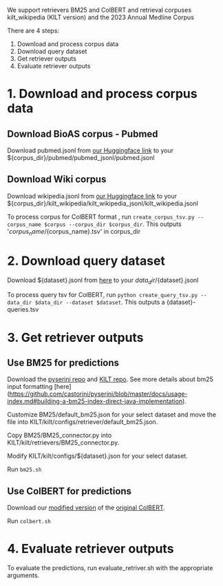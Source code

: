 We support retrievers BM25 and ColBERT and retrieval corpuses kilt_wikipedia (KILT version) and the 2023 Annual Medline Corpus

There are 4 steps: 
1. Download and process corpus data
2. Download query dataset
3. Get retriever outputs
4. Evaluate retriever outputs

# 1. Download and process corpus data

## Download BioAS corpus - Pubmed
<!-- 
        python download_pubmed_corpus.py --data_dir /data/tir/projects/tir6/general/afreens/dbqa/data
        This downloads the pubmed corpus in unprocessed form to ${data_dir}/bioasq/annual_zips/

        use python create_pubmed_jsonl.py --corpus_dir /data/tir/projects/tir6/general/afreens/dbqa/data/corpus_files
        This outputs 'pubmed/pubmed_jsonl/pubmed.jsonl' and 'pubmed/id2title.json' in corpus_dir 
        python create_wiki_paragraph_jsonl.py --corpus_dir /data/tir/projects/tir6/general/afreens/dbqa/data/corpus_files
    This outputs 'kilt_wikipedia/kilt_wikipedia_jsonl/kilt_wikipedia.jsonl" in your corpus_dir -->

Download pubmed.jsonl from [our Huggingface link](https://huggingface.co/datasets/jenhsia/ragged) to your ${corpus_dir}/pubmed/pubmed_jsonl/pubmed.jsonl

## Download Wiki corpus
Download wikipedia.jsonl from [our Huggingface link](https://huggingface.co/datasets/jenhsia/ragged) to your ${corpus_dir}/kilt_wikipedia/kilt_wikipedia_jsonl/kilt_wikipedia.jsonl
    

To process corpus for ColBERT format , run `create_corpus_tsv.py --corpus_name $corpus --corpus_dir $corpus_dir`.
This outputs '${corpus_name}/${corpus_name}.tsv' in corpus_dir

# 2. Download query dataset
Download ${dataset}.jsonl from [here](https://huggingface.co/datasets/jenhsia/ragged) to your ${data_dir}/${dataset}.jsonl
    <!-- Download NQ, hotpotqa from KILT repo as nq.jsonl and hotpotqa.jsonl in the ${data_dir} Download BioASQ
        From Bioasq website, download the following into data_dir/bioasq/
        Task11BGoldenEnriched/11B*_golden.json and BioASQ-training11b/training11b.json from BioASQ
        python compile_bioasq_questions.py --data_dir --corpus_dir 
        This outputs bioasq.jsonl in the data_dir -->
    

To process query tsv for ColBERT, run `python create_query_tsv.py --data_dir $data_dir --dataset $dataset`.
This outputs a {dataset}-queries.tsv

# 3. Get retriever outputs
## Use BM25 for predictions
Download the [pyserini repo](https://github.com/castorini/pyserini) and [KILT repo](https://github.com/facebookresearch/KILT/tree/main/kilt). See more details about bm25 input formatting [here] (https://github.com/castorini/pyserini/blob/master/docs/usage-index.md#building-a-bm25-index-direct-java-implementation).

Customize BM25/default_bm25.json for your select dataset and move the file into KILT/kilt/configs/retriever/default_bm25.json.

Copy BM25/BM25_connector.py into KILT/kilt/retrievers/BM25_connector.py.

Modify KILT/kilt/configs/${dataset}.json for your select dataset.

Run `bm25.sh`

## Use ColBERT for predictions
Download our [modified version](https://github.com/jenhsia/RAGGED_ColBERT) of the [original ColBERT](https://github.com/stanford-futuredata/ColBERT).

Run `colbert.sh`

# 4. Evaluate retriever outputs
To evaluate the predictions, run evaluate_retriver.sh with the appropriate arguments.








